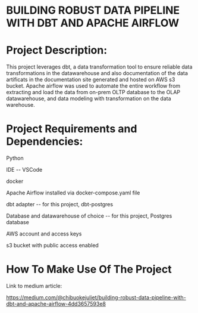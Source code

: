 # BUILDING ROBUST DATA PIPELINE WITH DBT AND APACHE AIRFLOW

# Project Description:
This project leverages dbt, a data transformation tool to ensure reliable data transformations in the datawarehouse and also documentation of the data artificats in the documentation site generated and hosted on AWS s3 bucket. Apache airflow was used to automate the entire workflow from extracting and load the data from on-prem OLTP database to the OLAP datawarehouse, and data modeling with transformation on the data warehouse.

# Project Requirements and Dependencies:
Python 

IDE -- VSCode

docker

Apache Airflow installed via docker-compose.yaml file

dbt adapter -- for this project, dbt-postgres

Database and datawarehouse of choice -- for this project, Postgres database

AWS account and access keys

s3 bucket with public access enabled

# How To Make Use Of The Project

Link to medium article: 

https://medium.com/@chibuokejuliet/building-robust-data-pipeline-with-dbt-and-apache-airflow-4dd3657593e8
